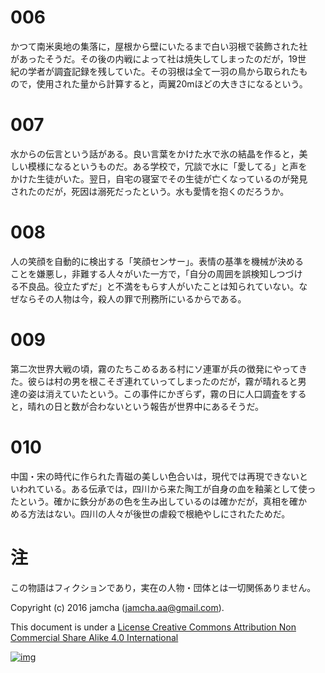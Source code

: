 # 006

かつて南米奥地の集落に，屋根から壁にいたるまで白い羽根で装飾された社  
があったそうだ。その後の内戦によって社は焼失してしまったのだが，19世  
紀の学者が調査記録を残していた。その羽根は全て一羽の鳥から取られたも  
ので，使用された量から計算すると，両翼20mほどの大きさになるという。  

# 007

水からの伝言という話がある。良い言葉をかけた水で氷の結晶を作ると，美  
しい模様になるというものだ。ある学校で，冗談で水に「愛してる」と声を  
かけた生徒がいた。翌日，自宅の寝室でその生徒が亡くなっているのが発見  
されたのだが，死因は溺死だったという。水も愛情を抱くのだろうか。  

# 008

人の笑顔を自動的に検出する「笑顔センサー」。表情の基準を機械が決める  
ことを嫌悪し，非難する人々がいた一方で，「自分の周囲を誤検知しつづけ  
る不良品。役立たずだ」と不満をもらす人がいたことは知られていない。な  
ぜならその人物は今，殺人の罪で刑務所にいるからである。  

# 009

第二次世界大戦の頃，霧のたちこめるある村にソ連軍が兵の徴発にやってき  
た。彼らは村の男を根こそぎ連れていってしまったのだが，霧が晴れると男  
達の姿は消えていたという。この事件にかぎらず，霧の日に人口調査をする  
と，晴れの日と数が合わないという報告が世界中にあるそうだ。  

# 010

中国・宋の時代に作られた青磁の美しい色合いは，現代では再現できないと  
いわれている。ある伝承では，四川から来た陶工が自身の血を釉薬として使っ  
たという。確かに鉄分があの色を生み出しているのは確かだが，真相を確か  
める方法はない。四川の人々が後世の虐殺で根絶やしにされたためだ。  

# 注

この物語はフィクションであり，実在の人物・団体とは一切関係ありません。  

Copyright (c) 2016 jamcha (jamcha.aa@gmail.com).  

This document is under a [License Creative Commons Attribution Non Commercial Share Alike 4.0 International](http://creativecommons.org/licenses/by-nc-sa/4.0/deed)  

[![img](http://i.creativecommons.org/l/by-nc-sa/3.0/80x15.png)](http://creativecommons.org/licenses/by-nc-sa/4.0/deed)